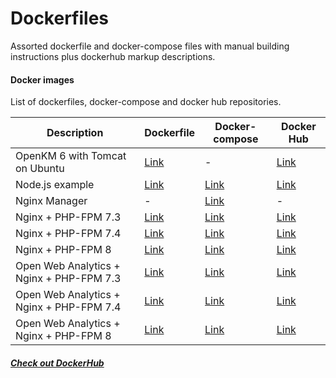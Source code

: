 # Dockerfiles

Assorted dockerfile and docker-compose files with manual building instructions plus dockerhub markup descriptions.

#### Docker images

List of dockerfiles, docker-compose and docker hub repositories.

| Description                              | Dockerfile                                                   | Docker-compose                                               | Docker Hub                                                   |
| ---------------------------------------- | ------------------------------------------------------------ | ------------------------------------------------------------ | ------------------------------------------------------------ |
| OpenKM 6 with Tomcat on Ubuntu           | [Link](https://github.com/eduardomota/dockerfiles/blob/master/openkm6/6.3.2/Dockerfile) | -                                                            | [Link](https://hub.docker.com/r/eduardomota/openkm6/)        |
| Node.js example                          | [Link](https://github.com/eduardomota/dockerfiles/blob/master/nodejs/Dockerfile) | [Link](https://github.com/eduardomota/dockerfiles/blob/master/nodejs/docker-compose.yml) | [Link](https://hub.docker.com/r/eduardomota/nodejs/)         |
| Nginx Manager                            | -                                                            | [Link](https://github.com/eduardomota/dockerfiles/blob/master/nginx-manager/docker-compose.yml) | -                                                            |
| Nginx + PHP-FPM 7.3                      | [Link](https://github.com/eduardomota/dockerfiles/blob/master/nginx_php-fpm/php-fpm7.3/Dockerfile) | [Link](https://github.com/eduardomota/dockerfiles/blob/master/nginx_php-fpm/php-fpm7.3/docker-compose.yml) | [Link](https://hub.docker.com/r/eduardomota/nginx_php-fpm/)  |
| Nginx + PHP-FPM 7.4                      | [Link](https://github.com/eduardomota/dockerfiles/blob/master/nginx_php-fpm/php-fpm7.4/Dockerfile) | [Link](https://github.com/eduardomota/dockerfiles/blob/master/nginx_php-fpm/php-fpm7.4/docker-compose.yml) | [Link](https://hub.docker.com/r/eduardomota/nginx_php-fpm/)  |
| Nginx + PHP-FPM 8                        | [Link](https://github.com/eduardomota/dockerfiles/blob/master/nginx_php-fpm/php-fpm8/Dockerfile) | [Link](https://github.com/eduardomota/dockerfiles/blob/master/nginx_php-fpm/php-fpm8/docker-compose.yml) | [Link](https://hub.docker.com/r/eduardomota/nginx_php-fpm/)  |
| Open Web Analytics + Nginx + PHP-FPM 7.3 | [Link](https://github.com/eduardomota/dockerfiles/blob/master/owa_nginx_php-fpm/php-fpm7.3/Dockerfile) | [Link](https://github.com/eduardomota/dockerfiles/blob/master/owa_nginx_php-fpm/php-fpm7.3/docker-compose.yml) | [Link](https://hub.docker.com/r/eduardomota/owa_nginx_php-fpm/) |
| Open Web Analytics + Nginx + PHP-FPM 7.4 | [Link](https://github.com/eduardomota/dockerfiles/blob/master/owa_nginx_php-fpm/php-fpm7.4/Dockerfile) | [Link](https://github.com/eduardomota/dockerfiles/blob/master/owa_nginx_php-fpm/php-fpm7.4/docker-compose.yml) | [Link](https://hub.docker.com/r/eduardomota/owa_nginx_php-fpm/) |
| Open Web Analytics + Nginx + PHP-FPM 8   | [Link](https://github.com/eduardomota/dockerfiles/blob/master/owa_nginx_php-fpm/php-fpm8/Dockerfile) | [Link](https://github.com/eduardomota/dockerfiles/blob/master/owa_nginx_php-fpm/php-fpm8/docker-compose.yml) | [Link](https://hub.docker.com/r/eduardomota/owa_nginx_php-fpm/) |

##### [Check out DockerHub](https://hub.docker.com/u/eduardomota/)


